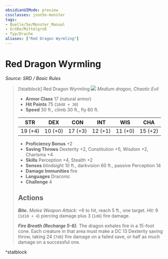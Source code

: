 ```yaml
---
obsidianUIMode: preview
cssclasses: json5e-monster
tags:
- Quelle/5e/Monster_Manual
- Größe/Mittelgroß
- Typ/Drache
aliases: ["Red Dragon Wyrmling"]
---
```

# Red Dragon Wyrmling
*Source: SRD / Basic Rules*  

> [!statblock] Red Dragon Wyrmling
> ![](compendium/bestiary/dragon/token/red-dragon-wyrmling.png#token)
> *Medium dragon, Chaotic Evil*
> 
> - **Armor Class** 17  (natural armor)
> - **Hit Points** 75 (`10d8 + 30`)
> - **Speed** 30 ft., climb 30 ft., fly 60 ft.
> 
> |STR|DEX|CON|INT|WIS|CHA|
> |:---:|:---:|:---:|:---:|:---:|:---:|
> |19 (+4)|10 (+0)|17 (+3)|12 (+1)|11 (+0)|15 (+2)|
> 
> - **Proficiency Bonus** +2
> - **Saving Throws** Dexterity +2, Constitution +5, Wisdom +2, Charisma +4
> - **Skills** Perception +4, Stealth +2
> - **Senses** blindsight 10 ft., darkvision 60 ft., passive Perception 14
> - **Damage Immunities** fire
> - **Languages** Draconic
> - **Challenge** 4
> 
> ## Actions
> 
> ***Bite.*** *Melee Weapon Attack:* +6 to hit, reach 5 ft., one target. *Hit:* 9 (`1d10 + 4`) piercing damage plus 3 (`1d6`) fire damage.
> 
> ***Fire Breath (Recharge 5-6).*** The dragon exhales fire in a 15-foot cone. Each creature in that area must make a DC 13 Dexterity saving throw, taking 24 (`7d6`) fire damage on a failed save, or half as much damage on a successful one.

^statblock